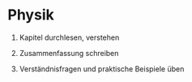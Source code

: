 # Physik

1. Kapitel durchlesen, verstehen

2. Zusammenfassung schreiben

3. Verständnisfragen und praktische Beispiele üben